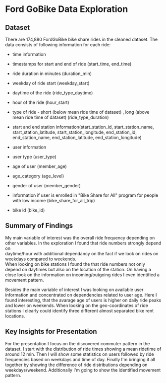 # Ford GoBike Data Exploration

## Dataset

There are 174,880 FordGoBike bike share rides in the cleaned dataset. The data consists of following information for each ride:

* time information
 * timestamps for start and end of ride (start_time, end_time)
 * ride duration in minutes (duration_min)
 * weekday of ride start (weekday_start)
 * daytime of the ride (ride_type_daytime)
 * hour of the ride (hour_start)
 * type of ride - short (below mean ride time of dataset) , long (above mean ride time of dataset) (ride_type_duration)
* start and end station information(start_station_id, start_station_name, start_station_latitude, start_station_longitude, end_station_id, end_station_name, end_station_latitude, end_station_longitude)

* user information
 * user type (user_type)
 * age of user (member_age)
 * age_category (age_level)
 * gender of user (member_gender)
 * information if user is enrolled in "Bike Share for All" program for people with low income (bike_share_for_all_trip)
* bike id (bike_id)


## Summary of Findings

My main variable of interest was the overall ride frequency depending on other variables.
In the exploration I found that ride numbers strongly depend on  
daytime/hour with additional dependancy on the fact if we look on rides on weekdays
compared to weekends.  
When looking on bike stations I found the that ride numbers not only 
depend on daytimes but also on the location of the station. On having a close look
on the information on incoming/outgoing rides I even identified a movement pattern.

Besides the main variable of interest I was looking on available user information
and concentrated on dependencies related to user age. Here I found interesting, that
the avarage age of users is higher on daily ride peaks and lower on weekends.
When looking on the geo-coordinates of ride stations I clearly could identify three different
almost separated bike rent locations.


## Key Insights for Presentation

For the presentation I focus on the discovered commuter pattern in the dataset.
I start with the distribution of ride times showing a mean ridetime of around 12 min.
Then I will show some statistics on users followed by ride frequencies based on weekdays and time of day.
Finally I'm bringing it all together by showing the difference of ride distributions 
depending on weekdays/weekend.
Additionally I'm going to show the identified movement pattern.
